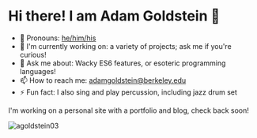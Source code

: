 # Hi there! I am Adam Goldstein 👋

- 🧑 Pronouns: [he/him/his](https://www.mypronouns.org/he-him)
- 🔭 I'm currently working on: a variety of projects; ask me if you're curious!
- 💬 Ask me about: Wacky ES6 features, or esoteric programming languages!
- 📫 How to reach me: adamgoldstein@berkeley.edu
- ⚡ Fun fact: I also sing and play percussion, including jazz drum set

I'm working on a personal site with a portfolio and blog, check back soon!

<img src="https://komarev.com/ghpvc/?username=agoldstein03" alt="agoldstein03" /> </p>

